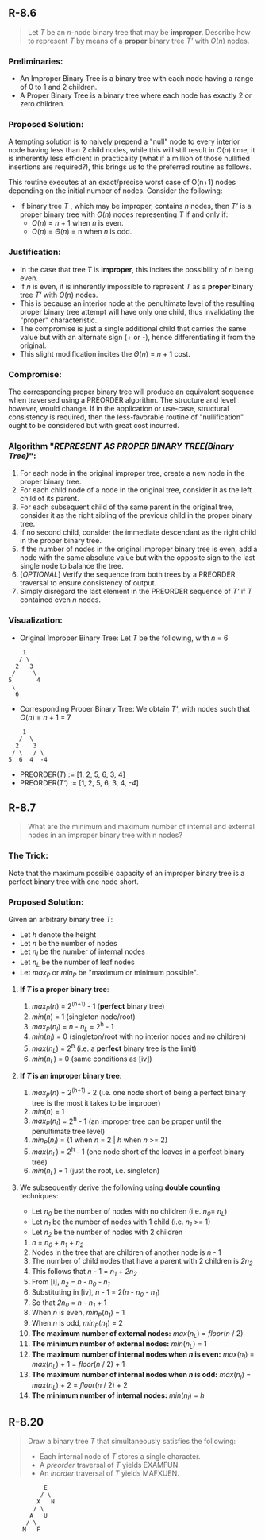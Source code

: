 ## R-8.6
> Let _T_ be an _n_-node binary tree that may be **improper**. Describe how to represent _T_ by means of a **proper** binary tree _T'_ with _O_(_n_) nodes.

### Preliminaries:
- An Improper Binary Tree is a binary tree with each node having a range of 0 to 1 and 2 children.
- A Proper Binary Tree is a binary tree where each node has exactly 2 or zero children.

### Proposed Solution:

A tempting solution is to naively prepend a "null" node to every interior node having less than 2 child nodes,
 while this will still result in _O_(_n_) time, it is inherently less efficient in practicality 
(what if a million of those nullified insertions are required?), this brings us to the preferred routine as follows.

This routine executes at an exact/precise worst case of O(n+1) nodes depending on the initial number of nodes. 
Consider the following:
- If binary tree _T_ , which may be improper, contains _n_ nodes, then _T'_ is a proper binary 
tree with _O_(_n_) nodes representing _T_ if and only if: 
    - _O_(_n_) = _n_ + 1 when _n_ is even.
    -  _O_(_n_) = _Θ_(_n_) = n when _n_ is odd.

### Justification:

- In the case that tree _T_ is **improper**, this incites the possibility of _n_ being even.
- If _n_ is even, it is inherently impossible to represent _T_ as a **proper** binary tree _T'_ with _O_(_n_) nodes.
- This is because an interior node at the penultimate level of the resulting proper binary tree attempt 
will have only one child, thus invalidating the "proper" characteristic.
- The compromise is just a single additional child that carries the same value but with an alternate sign (+ or -), 
hence differentiating it from the original.
- This slight modification incites the  _Θ_(_n_) = _n_ + 1 cost.

### Compromise:

The corresponding proper binary tree will produce an equivalent sequence when traversed using a PREORDER algorithm. 
The structure and level however, would change. If in the application or use-case, structural consistency is required, 
then the less-favorable routine of "nullification" ought to be considered but with great cost incurred.

### Algorithm "_REPRESENT AS PROPER BINARY TREE(Binary Tree)_":

1. For each node in the original improper tree, create a new node in the proper binary tree.
2. For each child node of a node in the original tree, consider it as the left child of its parent.
3. For each subsequent child of the same parent in the original tree, consider it as the right sibling 
of the previous child in the proper binary tree.
4. If no second child, consider the immediate descendant as the right child in the proper binary tree.
5. If the number of nodes in the original improper binary tree is even, add a node with the same absolute value 
but with the opposite sign to the last single node to balance the tree.
6. [_OPTIONAL_] Verify the sequence from both trees by a PREORDER traversal to ensure consistency of output. 
7. Simply disregard the last element in the PREORDER sequence of _T'_ if _T_ contained even _n_ nodes.

### Visualization:

- Original Improper Binary Tree: Let _T_ be the following, with _n_ = 6
```
    1
   / \
  2   3
 /     \
5       4
 \
  6
```

- Corresponding Proper Binary Tree: We obtain _T'_, with nodes such that  _O_(_n_) = _n_ + 1 = 7
```
    1
   /  \
  2    3
 / \   / \
5  6  4  -4

```
- PREORDER(_T_) := [1, 2, 5, 6, 3, 4]
- PREORDER(_T'_) := [1, 2, 5, 6, 3, 4, _-4_]


## R-8.7
> What are the minimum and maximum number of internal and external nodes 
in an improper binary tree with n nodes?

### The Trick:
Note that the maximum possible capacity of an improper binary tree is a perfect binary tree with one node short.

### Proposed Solution:

Given an arbitrary binary tree _T_:
- Let _h_ denote the height
- Let _n_ be the number of nodes
- Let _n<sub>I</sub>_ be the number of internal nodes
- Let _n<sub>L</sub>_ be the number of leaf nodes
- Let _max<sub>P</sub>_ or _min<sub>P</sub>_ be "maximum or minimum possible".

1. **If _T_ is a proper binary tree**:
   1. _max<sub>P</sub>_(_n_) = 2<sup>(h+1)</sup> - 1 (**perfect** binary tree)
   2. _min_(_n_) = 1 (singleton node/root)
   3. _max<sub>P</sub>_(_n<sub>I</sub>_) = _n_ - _n<sub>L</sub>_ = 2<sup>h</sup> - 1
   4. _min_(_n<sub>I</sub>_) = 0 (singleton/root with no interior nodes and no children)
   5. _max_(_n<sub>L</sub>_) = 2<sup>h</sup> (i.e. a **perfect** binary tree is the limit)
   6. _min_(_n<sub>L</sub>_) = 0 (same conditions as [iv])

2. **If _T_ is an improper binary tree**:
   1. _max<sub>P</sub>_(_n_) = 2<sup>(h+1)</sup> - 2 (i.e. one node short of being a perfect binary tree is the most it takes to be improper)
   2. _min_(_n_) = 1
   3. _max<sub>P</sub>_(_n<sub>I</sub>_) = 2<sup>h</sup> - 1 (an improper tree can be proper until the penultimate tree level)
   4. _min<sub>P</sub>_(_n<sub>I</sub>_) = {1 when _n_ = 2 | _h_ when _n_ >= 2}
   5. _max_(_n<sub>L</sub>_) = 2<sup>h</sup> - 1 (one node short of the leaves in a perfect binary tree)
   6. _min_(_n<sub>L</sub>_) = 1 (just the root, i.e. singleton)

3. We subsequently derive the following using **double counting** techniques:
   - Let _n<sub>0</sub>_ be the number of nodes with no children (i.e. _n<sub>0</sub>_= _n<sub>L</sub>_)
   - Let _n<sub>1</sub>_ be the number of nodes with 1 child (i.e. _n<sub>1</sub>_ >= 1)
   - Let _n<sub>2</sub>_ be the number of nodes with 2 children
   1. _n_ = _n<sub>0</sub>_ + _n<sub>1</sub>_ + _n<sub>2</sub>_
   2. Nodes in the tree that are children of another node is _n_ - 1
   3. The number of child nodes that have a parent with 2 children is _2n<sub>2</sub>_
   4. This follows that _n_ - 1 = _n<sub>1</sub>_ + _2n<sub>2</sub>_
   5. From [i], _n<sub>2</sub>_ = _n_ - _n<sub>0</sub>_ - _n<sub>1</sub>_
   6. Substituting in [iv], _n_ - 1 = 2(_n_ - _n<sub>0</sub>_ - _n<sub>1</sub>_)
   7. So that _2n<sub>0</sub>_ = _n_ - _n<sub>1</sub>_ + 1
   8. When _n_ is even, _min<sub>P</sub>_(_n_<sub>1</sub>) = 1
   9. When _n_ is odd, _min<sub>P</sub>_(_n_<sub>1</sub>) = 2
   10. **The maximum number of external nodes:** _max_(_n<sub>L</sub>_) = _floor_(_n_ / 2)
   11. **The minimum number of external nodes:** _min_(_n<sub>L</sub>_) = 1
   12. **The maximum number of internal nodes when _n_ is even:** _max_(_n<sub>I</sub>_) = _max_(_n<sub>L</sub>_) + 1 = _floor_(_n_ / 2) + 1
   13. **The maximum number of internal nodes when _n_ is odd:** _max_(_n<sub>I</sub>_) = _max_(_n<sub>L</sub>_) + 2 = _floor_(_n_ / 2) + 2
   14. **The minimum number of internal nodes:** _min_(_n<sub>I</sub>_) = _h_


## R-8.20
> Draw a binary tree _T_ that simultaneously satisfies the following:
>   - Each internal node of _T_ stores a single character.
>   - A _preorder_ traversal of _T_ yields EXAMFUN.
>   - An _inorder_ traversal of _T_ yields MAFXUEN.
```
          E
         / \
        X   N
       / \    
      A   U    
     / \
    M   F
```
